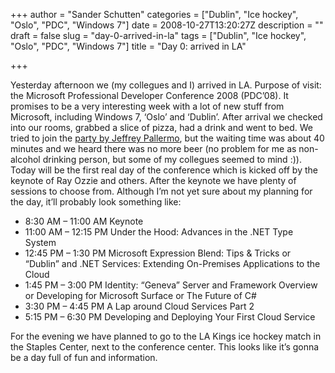+++
author = "Sander Schutten"
categories = ["Dublin", "Ice hockey", "Oslo", "PDC", "Windows 7"]
date = 2008-10-27T13:20:27Z
description = ""
draft = false
slug = "day-0-arrived-in-la"
tags = ["Dublin", "Ice hockey", "Oslo", "PDC", "Windows 7"]
title = "Day 0: arrived in LA"

+++


Yesterday afternoon we (my collegues and I) arrived in LA. Purpose of visit: the Microsoft Professional Developer Conference 2008 (PDC’08). It promises to be a very interesting week with a lot of new stuff from Microsoft, including Windows 7, ‘Oslo’ and ‘Dublin’. After arrival we checked into our rooms, grabbed a slice of pizza, had a drink and went to bed. We tried to join the [party by Jeffrey Pallermo](http://pdc08.partywithpalermo.com/), but the waiting time was about 40 minutes and we heard there was no more beer (no problem for me as non-alcohol drinking person, but some of my collegues seemed to mind :)). Today will be the first real day of the conference which is kicked off by the keynote of Ray Ozzie and others. After the keynote we have plenty of sessions to choose from. Although I’m not yet sure about my planning for the day, it’ll probably look something like:

- 8:30 AM – 11:00 AM Keynote
- 11:00 AM – 12:15 PM Under the Hood: Advances in the .NET Type System
- 12:45 PM – 1:30 PM Microsoft Expression Blend: Tips & Tricks or “Dublin” and .NET Services: Extending On-Premises Applications to the Cloud
- 1:45 PM – 3:00 PM Identity: “Geneva” Server and Framework Overview or Developing for Microsoft Surface or The Future of C#
- 3:30 PM – 4:45 PM A Lap around Cloud Services Part 2
- 5:15 PM – 6:30 PM Developing and Deploying Your First Cloud Service

For the evening we have planned to go to the LA Kings ice hockey match in the Staples Center, next to the conference center. This looks like it’s gonna be a day full of fun and information.

